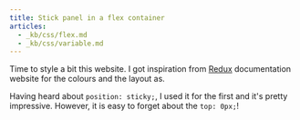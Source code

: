 ```yaml
---
title: Stick panel in a flex container
articles:
  - _kb/css/flex.md
  - _kb/css/variable.md
---
```


Time to style a bit this website. I got inspiration from [Redux](https://redux.js.org/introduction/getting-started)
documentation website for the colours and the layout as.

Having heard about `position: sticky;`, I used it for the first and it's pretty
impressive. However, it is easy to forget about the `top: 0px;`!
